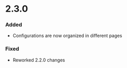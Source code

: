# 2.3.0

### Added

-   Configurations are now organized in different pages

### Fixed

-   Reworked 2.2.0 changes
